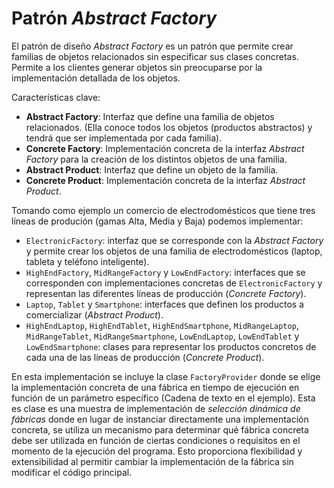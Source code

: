 # Patrón *Abstract Factory*

El patrón de diseño *Abstract Factory* es un patrón que permite crear familias de objetos 
relacionados sin especificar sus clases concretas. Permite a los clientes generar objetos sin preocuparse 
por la implementación detallada de los objetos.

Características clave:
- **Abstract Factory**: Interfaz que define una familia de objetos relacionados. (Ella conoce todos los 
objetos (productos abstractos) y tendrá que ser implementada por cada familia).
- **Concrete Factory**: Implementación concreta de la interfaz *Abstract Factory* para la creación de los
distintos objetos de una familia.
- **Abstract Product**: Interfaz que define un objeto de la familia.
- **Concrete Product**: Implementación concreta de la interfaz *Abstract Product*.

Tomando como ejemplo un comercio de electrodomésticos que tiene tres líneas de produción (gamas Alta, 
Media y Baja) podemos implementar:
- `ElectronicFactory`: interfaz que se corresponde con la *Abstract Factory* y permite crear los objetos de 
una familia de electrodomésticos (laptop, tableta y teléfono inteligente).
- `HighEndFactory`, `MidRangeFactory` y `LowEndFactory`: interfaces que se corresponden con 
implementaciones concretas de `ElectronicFactory` y representan las diferentes líneas de producción 
(*Concrete Factory*).
- `Laptop`, `Tablet` y `Smartphone`: interfaces que definen los productos a comercializar (*Abstract 
Product*).
- `HighEndLaptop`, `HighEndTablet`, `HighEndSmartphone`, `MidRangeLaptop`, `MidRangeTablet`, 
`MidRangeSmartphone`, `LowEndLaptop`, `LowEndTablet` y `LowEndSmartphone`: clases para representar 
los productos concretos de cada una de las líneas de producción (*Concrete Product*).

En esta implementación se incluye la clase `FactoryProvider` donde se elige
la implementación concreta de una fábrica en tiempo de ejecución en función
de un parámetro específico (Cadena de texto en el ejemplo). 
Esta es clase es una muestra de implementación de *selección dinámica de 
fábricas* donde en lugar de instanciar directamente una implementación 
concreta, se utiliza un mecanismo para determinar qué fábrica concreta 
debe ser utilizada en función de ciertas condiciones o requisitos en el 
momento de la ejecución del programa. 
Esto proporciona flexibilidad y extensibilidad al permitir cambiar la
implementación de la fábrica sin modificar el código principal.





